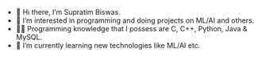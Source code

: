 - 👋 Hi there, I’m Supratim Biswas.
- 👀 I’m interested in programming and doing projects on ML/AI and others.
- 👨‍💻 Programming knowledge that I possess are C, C++, Python, Java & MySQL.
- 🌱 I’m currently learning new technologies like ML/AI etc.
<!--- 💞️ I’m looking to collaborate on ...
- 📫 How to reach me ...
--->
<!---
Supratim786/Supratim786 is a ✨ special ✨ repository because its `README.md` (this file) appears on your GitHub profile.
You can click the Preview link to take a look at your changes.
--->
